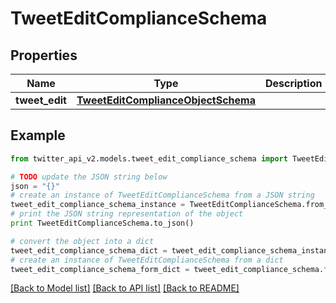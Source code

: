 # TweetEditComplianceSchema


## Properties
Name | Type | Description | Notes
------------ | ------------- | ------------- | -------------
**tweet_edit** | [**TweetEditComplianceObjectSchema**](TweetEditComplianceObjectSchema.md) |  | 

## Example

```python
from twitter_api_v2.models.tweet_edit_compliance_schema import TweetEditComplianceSchema

# TODO update the JSON string below
json = "{}"
# create an instance of TweetEditComplianceSchema from a JSON string
tweet_edit_compliance_schema_instance = TweetEditComplianceSchema.from_json(json)
# print the JSON string representation of the object
print TweetEditComplianceSchema.to_json()

# convert the object into a dict
tweet_edit_compliance_schema_dict = tweet_edit_compliance_schema_instance.to_dict()
# create an instance of TweetEditComplianceSchema from a dict
tweet_edit_compliance_schema_form_dict = tweet_edit_compliance_schema.from_dict(tweet_edit_compliance_schema_dict)
```
[[Back to Model list]](../README.md#documentation-for-models) [[Back to API list]](../README.md#documentation-for-api-endpoints) [[Back to README]](../README.md)



